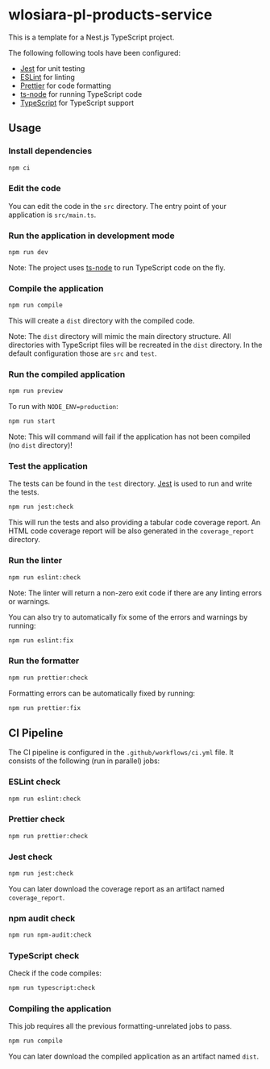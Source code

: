 # wlosiara-pl-products-service

This is a template for a Nest.js TypeScript project.

The following following tools have been configured:

- [Jest](https://www.npmjs.com/package/jest) for unit testing
- [ESLint](https://www.npmjs.com/package/eslint) for linting
- [Prettier](https://www.npmjs.com/package/prettier) for code formatting
- [ts-node](https://www.npmjs.com/package/ts-node) for running TypeScript code
- [TypeScript](https://www.npmjs.com/package/typescript) for TypeScript support

## Usage

### Install dependencies

```bash
npm ci
```

### Edit the code

You can edit the code in the `src` directory.
The entry point of your application is `src/main.ts`.

### Run the application in development mode

```bash
npm run dev
```

Note: The project uses [ts-node](https://www.npmjs.com/package/ts-node) to run TypeScript code on the fly.

### Compile the application

```bash
npm run compile
```

This will create a `dist` directory with the compiled code.

Note: The `dist` directory will mimic the main directory structure. All directories with TypeScript files will be recreated in the `dist` directory. In the default configuration those are `src` and `test`.

### Run the compiled application

```bash
npm run preview
```

To run with `NODE_ENV=production`:

```bash
npm run start
```

Note: This will command will fail if the application has not been compiled (no `dist` directory)!

### Test the application

The tests can be found in the `test` directory.
[Jest](https://www.npmjs.com/package/jest) is used to run and write the tests.

```bash
npm run jest:check
```

This will run the tests and also providing a tabular code coverage report.
An HTML code coverage report will be also generated in the `coverage_report` directory.

### Run the linter

```bash
npm run eslint:check
```

Note: The linter will return a non-zero exit code if there are any linting errors or warnings.

You can also try to automatically fix some of the errors and warnings by running:

```bash
npm run eslint:fix
```

### Run the formatter

```bash
npm run prettier:check
```

Formatting errors can be automatically fixed by running:

```bash
npm run prettier:fix
```

## CI Pipeline

The CI pipeline is configured in the `.github/workflows/ci.yml` file.
It consists of the following (run in parallel) jobs:

### ESLint check

```bash
npm run eslint:check
```

### Prettier check

```bash
npm run prettier:check
```

### Jest check

```bash
npm run jest:check
```

You can later download the coverage report as an artifact named `coverage_report`.

### npm audit check

```bash
npm run npm-audit:check
```

### TypeScript check

Check if the code compiles:

```bash
npm run typescript:check
```

### Compiling the application

This job requires all the previous formatting-unrelated jobs to pass.

```bash
npm run compile
```

You can later download the compiled application as an artifact named `dist`.
